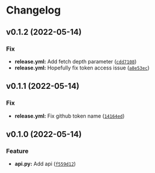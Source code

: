 # Changelog

<!--next-version-placeholder-->

## v0.1.2 (2022-05-14)
### Fix
* **release.yml:** Add fetch depth parameter ([`cdd7108`](https://github.com/aadhithya/rajiniPP/commit/cdd71080a8e6948279eec61efc67b46108097210))
* **release.yml:** Hopefully fix token access issue ([`a8e53ec`](https://github.com/aadhithya/rajiniPP/commit/a8e53ec14eb5a2dd6d07dace1bd66ef215f57d05))

## v0.1.1 (2022-05-14)
### Fix
* **release.yml:** Fix github token name ([`14164ed`](https://github.com/aadhithya/rajiniPP/commit/14164ed3928079105849f3c3790a0087d1fd5ce9))

## v0.1.0 (2022-05-14)
### Feature
* **api.py:** Add api ([`f559d12`](https://github.com/aadhithya/rajiniPP/commit/f559d122bc3abb0616457bdb85ec1c5ef8451036))
